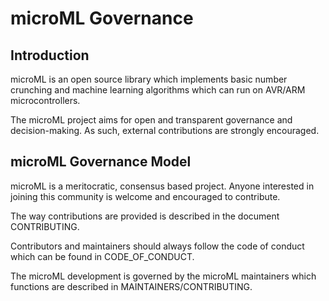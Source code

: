# microML Governance

## Introduction

microML is an open source library which implements basic number crunching and
machine learning algorithms which can run on AVR/ARM microcontrollers.

The microML project aims for open and transparent governance and decision-making.
As such, external contributions are strongly encouraged.

## microML Governance Model

microML is a meritocratic, consensus based project. Anyone interested
in joining this community is welcome and encouraged to contribute.

The way contributions are provided is described in the document CONTRIBUTING.

Contributors and maintainers should always follow the code of conduct which can
be found in CODE_OF_CONDUCT.

The microML development is governed by the microML maintainers which functions
are described in MAINTAINERS/CONTRIBUTING.

